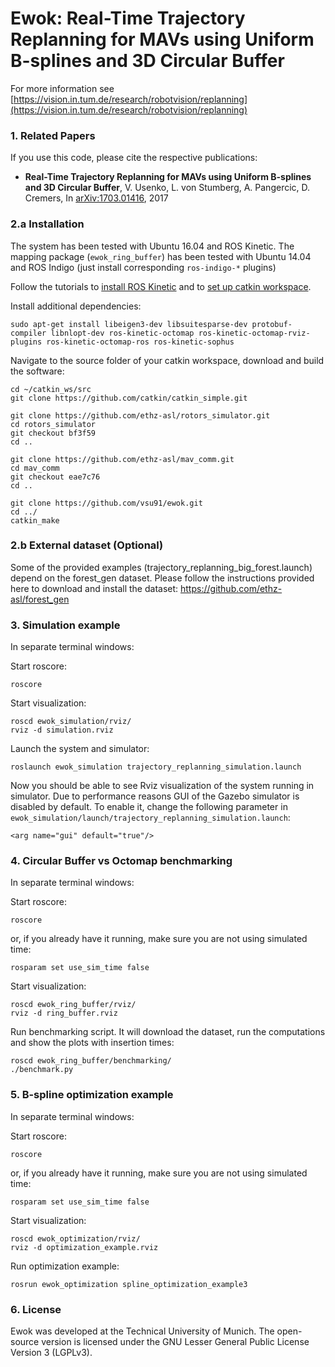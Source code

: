 # Ewok: Real-Time Trajectory Replanning for MAVs using Uniform B-splines and 3D Circular Buffer

For more information see
[https://vision.in.tum.de/research/robotvision/replanning](https://vision.in.tum.de/research/robotvision/replanning)

### 1. Related Papers
If you use this code, please cite the respective publications:
* **Real-Time Trajectory Replanning for MAVs using Uniform B-splines and 3D Circular Buffer**, V. Usenko, L. von Stumberg, A. Pangercic, D. Cremers, In [arXiv:1703.01416](https://arxiv.org/abs/1703.01416), 2017

### 2.a Installation

The system has been tested with Ubuntu 16.04 and ROS Kinetic. The mapping package (`ewok_ring_buffer`) has been tested with Ubuntu 14.04 and ROS Indigo (just install corresponding `ros-indigo-*` plugins)

Follow the tutorials to [install ROS Kinetic](http://wiki.ros.org/ROS/Installation) and to [set up catkin workspace](http://wiki.ros.org/ROS/Tutorials/InstallingandConfiguringROSEnvironment).

Install additional dependencies:
```
sudo apt-get install libeigen3-dev libsuitesparse-dev protobuf-compiler libnlopt-dev ros-kinetic-octomap ros-kinetic-octomap-rviz-plugins ros-kinetic-octomap-ros ros-kinetic-sophus
```

Navigate to the source folder of your catkin workspace, download and build the software:
```
cd ~/catkin_ws/src
git clone https://github.com/catkin/catkin_simple.git

git clone https://github.com/ethz-asl/rotors_simulator.git
cd rotors_simulator
git checkout bf3f59
cd ..

git clone https://github.com/ethz-asl/mav_comm.git
cd mav_comm
git checkout eae7c76
cd ..

git clone https://github.com/vsu91/ewok.git
cd ../
catkin_make
```
### 2.b External dataset (Optional)

Some of the provided examples (trajectory_replanning_big_forest.launch) depend on the forest_gen dataset. Please follow the instructions provided here to download and install the dataset: https://github.com/ethz-asl/forest_gen

### 3. Simulation example
In separate terminal windows:

Start roscore:
```
roscore
```

Start visualization:
```
roscd ewok_simulation/rviz/
rviz -d simulation.rviz
```
Launch the system and simulator:
```
roslaunch ewok_simulation trajectory_replanning_simulation.launch
```

Now you should be able to see Rviz visualization of the system running in simulator. Due to performance reasons GUI of the Gazebo simulator is disabled by default.
To enable it, change the following parameter in `ewok_simulation/launch/trajectory_replanning_simulation.launch`:
```
<arg name="gui" default="true"/>
```

### 4. Circular Buffer vs Octomap benchmarking
In separate terminal windows:

Start roscore:
```
roscore
```
or, if you already have it running, make sure you are not using simulated time:
```
rosparam set use_sim_time false
```

Start visualization:
```
roscd ewok_ring_buffer/rviz/
rviz -d ring_buffer.rviz
```
Run benchmarking script. It will download the dataset, run the computations and show the plots with insertion times:
```
roscd ewok_ring_buffer/benchmarking/
./benchmark.py
```

### 5. B-spline optimization example
In separate terminal windows:

Start roscore:
```
roscore
```
or, if you already have it running, make sure you are not using simulated time:
```
rosparam set use_sim_time false
```

Start visualization:
```
roscd ewok_optimization/rviz/
rviz -d optimization_example.rviz
```
Run optimization example:
```
rosrun ewok_optimization spline_optimization_example3
```


### 6. License
Ewok was developed at the Technical University of Munich. 
The open-source version is licensed under the GNU Lesser General Public License Version 3 (LGPLv3).

